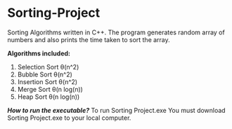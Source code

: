 # Sorting-Project
Sorting Algorithms written in C++. The program generates random array of numbers and also prints the time taken to sort the array.

**Algorithms included:**
1. Selection Sort           θ(n^2)
2. Bubble Sort              θ(n^2)
3. Insertion Sort           θ(n^2)
4. Merge Sort               θ(n log(n))
5. Heap Sort                θ(n log(n))


***How to run the executable?***
To run Sorting Project.exe You must download Sorting Project.exe to your local computer.
